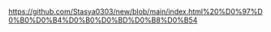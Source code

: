 https://github.com/Stasya0303/new/blob/main/index.html%20%D0%97%D0%B0%D0%B4%D0%B0%D0%BD%D0%B8%D0%B54
